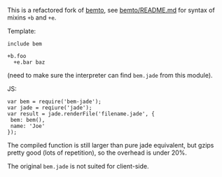 This is a refactored fork of [bemto](https://github.com/kizu/bemto), see [bemto/README.md](https://github.com/kizu/bemto/blob/master/README.md) for syntax of mixins `+b` and `+e`.

Template:

```
include bem

+b.foo
  +e.bar baz
```

(need to make sure the interpreter can find `bem.jade` from this module).

JS:
```
var bem = require('bem-jade');
var jade = reqiure('jade');
var result = jade.renderFile('filename.jade', {
 bem: bem(),
 name: 'Joe'
});
```

The compiled function is still larger than pure jade equivalent, but gzips pretty good (lots of repetition), so the overhead is under 20%.

The original `bem.jade` is not suited for client-side.
